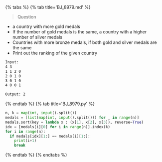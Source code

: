 {% tabs %}
{% tab title='BJ_8979.md' %}

> Question

* a country with more gold medals
* If the number of gold medals is the same, a country with a higher number of silver medals
* Countries with more bronze medals, if both gold and silver medals are the same
* Print out the ranking of the given country

```txt
Input:
4 3
1 1 2 0
2 0 1 0
3 0 1 0
4 0 0 1

Output: 2
```

{% endtab %}
{% tab title='BJ_8979.py' %}

```py
n, k = map(int, input().split())
medals = [list(map(int, input().split())) for _ in range(n)]
medals.sort(key = lambda x : (x[1], x[2], x[3]), reverse=True)
idx = [medals[i][0] for i in range(n)].index(k)
for i in range(n):
  if medals[idx][1:] == medals[i][1:]:
    print(i+1)
    break
```

{% endtab %}
{% endtabs %}
